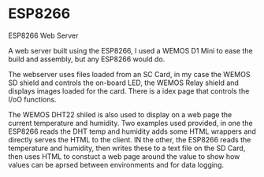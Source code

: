 # ESP8266
ESP8266 Web Server

A web server built using the ESP8266, I used a WEMOS D1 Mini to ease the build and assembly, but any ESP8266 would do.

The webserver uses files loaded from an SC Card, in my case the WEMOS SD shield and controls the on-board LED, the WEMOS Relay shield and
displays images loaded for the card. There is a idex page that controls the I/oO functions.

The WEMOS DHT22 shiled is also used to display on a web page the current temperature and humidity. Two examples used provided, in one the ESP8266
reads the DHT temp and humidity adds some HTML wrappers and directly serves the HTML to the client. IN the other, the ESP8266 reads the
temperature and humidity, then writes these to a text file on the SD Card, then uses HTML to constuct a web page around the value to
show how values can be aprsed between environments and for data logging.
